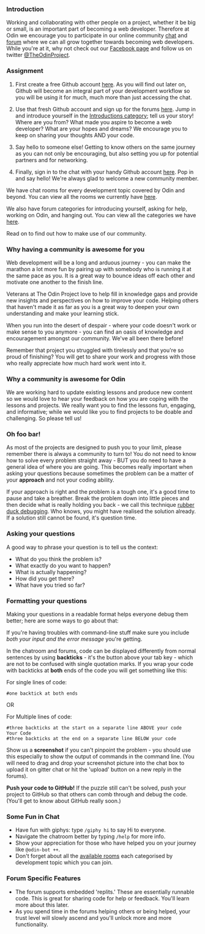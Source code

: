 ### Introduction
Working and collaborating with other people on a project, whether it be big or small, is an important part of becoming a web developer. Therefore at Odin we encourage you to participate in our online community [chat](https://gitter.im/TheOdinProject/theodinproject) and [forum](https://forum.theodinproject.com) where we can all grow together towards becoming web developers.  While you're at it, why not check out our [Facebook page](https://www.facebook.com/theodinproject/) and follow us on twitter [@TheOdinProject](https://twitter.com/TheOdinProject).

### Assignment

<div class="lesson-content__panel" markdown="1">

  1. First create a free Github account [here](https://github.com/join). As you will find out later on, Github will become an integral part of your development workflow so you will be using it for much, much more than just accessing the chat.

  2. Use that fresh Github account and sign up for the forums [here](https://forum.theodinproject.com). Jump in and introduce yourself in the [Introductions category](https://forum.theodinproject.com/c/introductions); tell us your story! Where are you from? What made you aspire to become a web developer? What are your hopes and dreams? We encourage you to keep on sharing your thoughts AND your code.

  3. Say hello to someone else! Getting to know others on the same journey as you can not only be encouraging, but also setting you up for potential partners and for networking.

  4. Finally, sign in to the chat with your handy Github account [here](https://gitter.im/TheOdinProject/theodinproject). Pop in and say hello! We're always glad to welcome a new community member.

</div>

We have chat rooms for every development topic covered by Odin and beyond. You can view all the rooms we currently have [here](https://gitter.im/orgs/TheOdinProject/rooms).

We also have forum categories for introducing yourself, asking for help, working on Odin, and hanging out. You can view all the categories we have [here](https://forum.theodinproject.com/categories).

Read on to find out how to make use of our community.

### Why having a community is awesome for you

Web development will be a long and arduous journey - you can make the marathon a lot more fun by pairing up with somebody who is running it at the same pace as you. It is a great way to bounce ideas off each other and motivate one another to the finish line.

Veterans at The Odin Project love to help fill in knowledge gaps and provide new insights and perspectives on how to improve your code. Helping others that haven't made it as far as you is a great way to deepen your own understanding and make your learning stick.

When you run into the desert of despair - where your code doesn't work or make sense to you anymore - you can find an oasis of knowledge and encouragement amongst our community. We've all been there before!

Remember that project you struggled with tirelessly and that you're so proud of finishing? You will get to share your work and progress with those who really appreciate how much hard work went into it.

### Why a community is awesome for Odin

We are working hard to update existing lessons and produce new content so we would love to hear your feedback on how you are coping with the lessons and projects. We really want you to find the lessons fun, engaging, and informative; while we would like you to find projects to be doable and challenging. So please tell us!

### Oh foo bar!

As most of the projects are designed to push you to your limit, please remember there is always a community to turn to! You do not need to know how to solve every problem straight away - BUT you do need to have a general idea of where you are going. This becomes really important when asking your questions because sometimes the problem can be a matter of your **approach** and not your coding ability.

If your approach is right and the problem is a tough one, it's a good time to pause and take a breather. Break the problem down into little pieces and then decide what is really holding you back - we call this technique [rubber duck debugging](https://en.wikipedia.org/wiki/Rubber_duck_debugging). Who knows, you might have realised the solution already. If a solution still cannot be found, it's question time.

### Asking your questions
A good way to phrase your question is to tell us the context:

* What do you think the problem is?
* What exactly do you want to happen?
* What is actually happening?
* How did you get there?
* What have you tried so far?

### Formatting your questions

Making your questions in a readable format helps everyone debug them better; here are some ways to go about that:

If you're having troubles with command-line stuff make sure you include *both your input and the error message* you're getting.

In the chatroom and forums, code can be displayed differently from normal sentences by using **backticks** - it's the button above your tab key - which are not to be confused with single quotation marks. If you wrap your code with backticks at **both** ends of the code you will get something like this:

For single lines of code:

`#one backtick at both ends`

OR

For Multiple lines of code:

```
#three backticks at the start on a separate line ABOVE your code
Your Code
#three backticks at the end on a separate line BELOW your code
```

Show us a **screenshot** if you can't pinpoint the problem - you should use this especially to show the output of commands in the command line. (You will need to drag and drop your screenshot picture into the chat box to upload it on gitter chat or hit the 'upload' button on a new reply in the forums).

**Push your code to GitHub!** If the puzzle still can't be solved, push your project to GitHub so that others can comb through and debug the code. (You'll get to know about GitHub really soon.)

### Some Fun in Chat

* Have fun with giphys: type `/giphy hi` to say Hi to everyone.
* Navigate the chatroom better by typing `/help` for more info.
* Show your appreciation for those who have helped you on your journey like `@odin-bot ++`.
* Don't forget about all the [available rooms](https://gitter.im/orgs/TheOdinProject/rooms) each categorised by development topic which you can join.

### Forum Specific Features

* The forum supports embedded 'replits.' These are essentially runnable code. This is great for sharing code for help or feedback. You'll learn more about this later.
* As you spend time in the forums helping others or being helped, your trust level will slowly ascend and you'll unlock more and more functionality.
